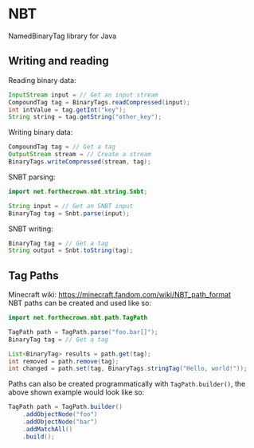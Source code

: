 # NBT
NamedBinaryTag library for Java
  
## Writing and reading
Reading binary data:
```java
InputStream input = // Get an input stream
CompoundTag tag = BinaryTags.readCompressed(input);
int intValue = tag.getInt("key");
String string = tag.getString("other_key");
```
Writing binary data:
```java
CompoundTag tag = // Get a tag
OutputStream stream = // Create a stream
BinaryTags.writeCompressed(stream, tag);
```
SNBT parsing:
```java
import net.forthecrown.nbt.string.Snbt;

String input = // Get an SNBT input
BinaryTag tag = Snbt.parse(input);
```
SNBT writing:
```java
BinaryTag tag = // Get a tag
String output = Snbt.toString(tag);
```
## Tag Paths
Minecraft wiki: https://minecraft.fandom.com/wiki/NBT_path_format  
NBT paths can be created and used like so:
```java
import net.forthecrown.nbt.path.TagPath

TagPath path = TagPath.parse("foo.bar[]");
BinaryTag tag = // Get a tag

List<BinaryTag> results = path.get(tag);
int removed = path.remove(tag);
int changed = path.set(tag, BinaryTags.stringTag("Hello, world!"));
```
Paths can also be created programmatically with `TagPath.builder()`, the above shown example would look like so:
```java
TagPath path = TagPath.builder()
	.addObjectNode("foo")
	.addObjectNode("bar")
	.addMatchAll()
	.build();
```
